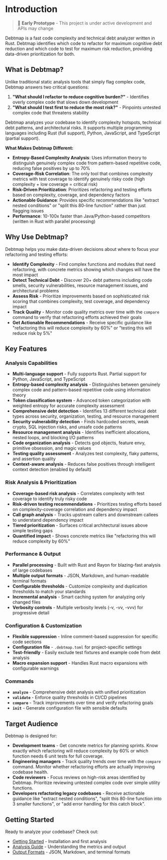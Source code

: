 # Introduction

> 🚧 **Early Prototype** - This project is under active development and APIs may change

Debtmap is a fast code complexity and technical debt analyzer written in Rust. Debtmap identifies which code to refactor for maximum cognitive debt reduction and which code to test for maximum risk reduction, providing data-driven prioritization for both.

## What is Debtmap?

Unlike traditional static analysis tools that simply flag complex code, Debtmap answers two critical questions:
1. **"What should I refactor to reduce cognitive burden?"** - Identifies overly complex code that slows down development
2. **"What should I test first to reduce the most risk?"** - Pinpoints untested complex code that threatens stability

Debtmap analyzes your codebase to identify complexity hotspots, technical debt patterns, and architectural risks. It supports multiple programming languages including Rust (full support), Python, JavaScript, and TypeScript (partial support).

**What Makes Debtmap Different:**
- **Entropy-Based Complexity Analysis**: Uses information theory to distinguish genuinely complex code from pattern-based repetitive code, reducing false positives by up to 70%
- **Coverage-Risk Correlation**: The only tool that combines complexity metrics with test coverage to identify genuinely risky code (high complexity + low coverage = critical risk)
- **Risk-Driven Prioritization**: Prioritizes refactoring and testing efforts based on complexity, coverage, and dependency factors
- **Actionable Guidance**: Provides specific recommendations like "extract nested conditions" or "split this 80-line function" rather than just flagging issues
- **Performance**: 10-100x faster than Java/Python-based competitors (written in Rust with parallel processing)

## Why Use Debtmap?

Debtmap helps you make data-driven decisions about where to focus your refactoring and testing efforts:

- **Identify Complexity** - Find complex functions and modules that need refactoring, with concrete metrics showing which changes will have the most impact
- **Detect Technical Debt** - Discover 20+ debt patterns including code smells, security vulnerabilities, resource management issues, and architectural problems
- **Assess Risk** - Prioritize improvements based on sophisticated risk scoring that combines complexity, test coverage, and dependency impact
- **Track Quality** - Monitor code quality metrics over time with the `compare` command to verify that refactoring efforts achieved their goals
- **Get Actionable Recommendations** - Receive specific guidance like "refactoring this will reduce complexity by 60%" or "testing this will reduce risk by 5%"

## Key Features

### Analysis Capabilities
- **Multi-language support** - Fully supports Rust. Partial support for Python, JavaScript, and TypeScript
- **Entropy-based complexity analysis** - Distinguishes between genuinely complex code and pattern-based repetitive code using information theory
- **Token classification system** - Advanced token categorization with weighted entropy for accurate complexity assessment
- **Comprehensive debt detection** - Identifies 13 different technical debt types across security, organization, testing, and resource management
- **Security vulnerability detection** - Finds hardcoded secrets, weak crypto, SQL injection risks, and unsafe code patterns
- **Resource management analysis** - Identifies inefficient allocations, nested loops, and blocking I/O patterns
- **Code organization analysis** - Detects god objects, feature envy, primitive obsession, and magic values
- **Testing quality assessment** - Analyzes test complexity, flaky patterns, and assertion quality
- **Context-aware analysis** - Reduces false positives through intelligent context detection (enabled by default)

### Risk Analysis & Prioritization
- **Coverage-based risk analysis** - Correlates complexity with test coverage to identify truly risky code
- **Risk-driven testing recommendations** - Prioritizes testing efforts based on complexity-coverage correlation and dependency impact
- **Call graph analysis** - Tracks upstream callers and downstream callees to understand dependency impact
- **Tiered prioritization** - Surfaces critical architectural issues above simple testing gaps
- **Quantified impact** - Shows concrete metrics like "refactoring this will reduce complexity by 60%"

### Performance & Output
- **Parallel processing** - Built with Rust and Rayon for blazing-fast analysis of large codebases
- **Multiple output formats** - JSON, Markdown, and human-readable terminal formats
- **Configurable thresholds** - Customize complexity and duplication thresholds to match your standards
- **Incremental analysis** - Smart caching system for analyzing only changed files
- **Verbosity controls** - Multiple verbosity levels (-v, -vv, -vvv) for progressive detail

### Configuration & Customization
- **Flexible suppression** - Inline comment-based suppression for specific code sections
- **Configuration file** - `.debtmap.toml` for project-specific settings
- **Test-friendly** - Easily exclude test fixtures and example code from debt analysis
- **Macro expansion support** - Handles Rust macro expansions with configurable warnings

### Commands
- **`analyze`** - Comprehensive debt analysis with unified prioritization
- **`validate`** - Enforce quality thresholds in CI/CD pipelines
- **`compare`** - Track improvements over time and verify refactoring goals
- **`init`** - Generate configuration file with sensible defaults

## Target Audience

Debtmap is designed for:

- **Development teams** - Get concrete metrics for planning sprints. Know exactly which refactoring will reduce complexity by 60% or which function needs 6 unit tests for full coverage.
- **Engineering managers** - Track quality trends over time with the `compare` command. Monitor whether refactoring efforts are actually improving codebase health.
- **Code reviewers** - Focus reviews on high-risk areas identified by Debtmap. Prioritize reviewing untested complex code over simple utility functions.
- **Developers refactoring legacy codebases** - Receive actionable guidance like "extract nested conditions", "split this 80-line function into 3 smaller functions", or "add error handling for this catch block".

## Getting Started

Ready to analyze your codebase? Check out:
- [Getting Started](./getting-started.md) - Installation and first analysis
- [Analysis Guide](./analysis-guide.md) - Understanding the metrics and output
- [Output Formats](./output-formats.md) - JSON, Markdown, and terminal formats
